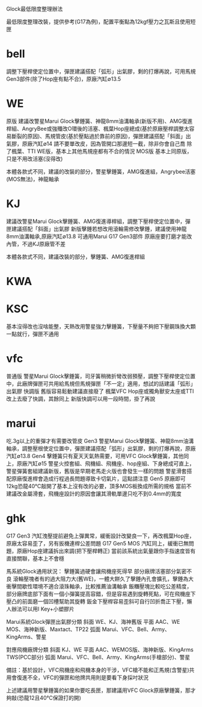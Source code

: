 Glock最低限度整理辦法

最低限度整理改裝，提供參考(G17為例)，配置平衡點為12kgf壓力之瓦斯且使用短匣

# bell
調整下壓桿使定位置中，彈匣建議搭配「弧形」出氣膠，剩的打爆再說，可用馬規Gen3部件(除了Hop座有點不合)，原廠汽缸∅13.5

# WE 
原版
建議改警星Marui Glock擊錘簧、神龍8mm油溝軸承(新版不用)、AMG復進桿組、AngryBee或強殲改O環後的活塞、楓葉Hop座總成(基於原廠壓桿調整太容易斷裂的原因)、馬規管皮(基於壓點過於靠前的原因)，彈匣建議搭配「斜面」出氣膠，原廠汽缸∅14
請不要單改皮，因為管開口那邊短一截，除非你會自己喬
除了楓葉、TTI WE版，基本上其他馬規座都有不合的情況
MOS版
基本上同原版，只是不用改活塞(沒得改)

本體各款式不同，建議的改裝的部分，警星擊錘簧，AMG復進組，Angrybee活塞(MOS無法)，神龍軸承

# KJ 
建議改警星Marui Glock擊錘簧、AMG復進導桿組，調整下壓桿使定位置中，彈匣建議搭配「斜面」出氣膠
新版擊錘若想改用滾輪需修改擊錘，建議使用神龍8mm油溝軸承,原廠汽缸∅13.8
可通用Marui G17 Gen3部件
原廠座要打磨才能改內管，不過KJ原廠管不差

本體各款式不同，建議改裝的部分，擊錘簧、AMG復進桿組

# KWA 
# KSC
基本沒得改也沒啥能整，天熱改用警星強力擊錘簧，下壓量不夠把下壓鋼珠換大顆一點就行，彈匣不通用

# vfc
普通版
警星Marui Glock擊錘簧，司牙簧稍微折彎改弱預壓，調整下壓桿使定位置中，此廠牌彈匣可共用給馬規但馬規彈匣「不一定」適用，想試的話建議「弧形」出氣膠
快調版
舊版容易鬆動建議直接廢了
楓葉VFC Hop座或獨角獸安太座或TTI改上去廢了快調，其餘同上
新版快調可以用一段時間，掛了再說

# marui
吃.3g以上的重彈才有需要改管皮
Gen3
警星Marui Glock擊錘簧、神龍8mm油溝軸承，調整壓根使定位置中，彈匣建議搭配「弧形」出氣膠，剩的打爆再說，原廠汽缸∅13.8
Gen4
擊錘簧只有夏天天氣熱需要，可用VFC Glock擊錘簧，其他同上，原廠汽缸∅15
警星火控套組、飛機組、飛機座、hop座組、下身總成可直上，警星彈簧套組建議新版，舊版是早期老馬走火版也會發生一樣的問題
警星滑套搭配原廠復進桿會造成行程過長問題導致卡切氣片，這點請注意
Gen5
原廠即可12kg恐龍40℃敲開了基本上沒有改的必要，頂多MOS板換成所需的規格
當前不建議改金屬滑套，飛機座設計的原因會讓其滑軌單邊只吃不到0.4mm的寬度

# ghk
G17 Gen3
汽缸洩壓提前避免上彈異常，緩衝設計改變良一下，再改楓葉Hop座，原廠太容易歪了，另有扳機連桿公差問題
G17 Gen5 MOS
汽缸同上，緩衝已無問題，原廠Hop座建議拆出來調(把下壓桿轉正)
當前該系統出氣量跟你手指速度皆有直接關聯，基本上不會穩

馬系統Glock通用狀況：
擊錘簧過硬會讓飛機座死得早
部分廠牌活塞部分氣密不良
滾輪壓塊者有的過大阻力大(舊WE)，一體大餅久了擊錘內孔會擴孔，擊錘為大衝擊間歇性環境不適合滾珠軸承，比較推薦油溝軸承
飯糰壓塊比較吃公差精度，部分廠牌底部下面有一個小彈簧提高容錯，但是容易遇到旋轉死點，可在飛機座下壓凸的前面磨一個凹槽幫助其旋轉
鈑金下壓桿容易歪斜可自行凹折喬正下壓，懶人辦法可以用I Key+小塑膠片

Marui系統Glock彈匣出氣膠分類
斜面
WE、KJ、海神舊版
平面
AAC、WE MOS、海神新版、Maxtact、TP22
弧面
Marui、VFC、Bell、Army、KingArms、警星

對應飛機廠牌分類
斜面
KJ、WE
平面
AAC、WEMOS版、海神新版、KingArms TWS(PCC部分)
弧面
Marui、VFC、Bell、Army、KingArms(手槍部分)、警星

備註：基於設計，VFC飛機座和飛機本身的干涉，VFC槍不能和正馬規(含警星)共用會復進不全，VFC的彈匣和他牌共用則是要看下身採吋狀況

上述建議用警星擊錘簧的如果你要吃長匣，那建議用VFC Glock原廠擊錘簧，那才夠敲(恐龍12且40℃保證打的開)